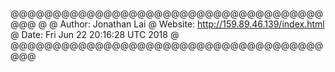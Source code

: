 @@@@@@@@@@@@@@@@@@@@@@@@@@@@@@@@@@@@@@@@
@
@ Author: Jonathan Lai
@ Website: http://159.89.46.139/index.html
@ Date: Fri Jun 22 20:16:28 UTC 2018
@
@@@@@@@@@@@@@@@@@@@@@@@@@@@@@@@@@@@@@@@@

